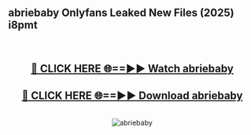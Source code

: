 <h2>abriebaby Onlyfans Leaked New Files (2025) i8pmt</h2>
<br>
<div align="center">
<h2><a href="https://mediafiles.top/abriebaby&ref=git" rel="nofollow">🔴 CLICK HERE 🌐==►► Watch abriebaby</a></h2>
<h2><a href="https://mediafiles.top/abriebaby&ref=git" rel="nofollow">🔴 CLICK HERE 🌐==►► Download abriebaby</a></h2>
<br>
<a href="https://mediafiles.top/abriebaby&ref=git" rel="nofollow" data-target="animated-image.originalLink"><img src="https://i.ibb.co.com/xMMVF88/686577567.gif" alt="abriebaby" style="max-width: 100%; display: inline-block;" data-target="animated-image.originalImage"></a>
</div>
<br>
<br>
